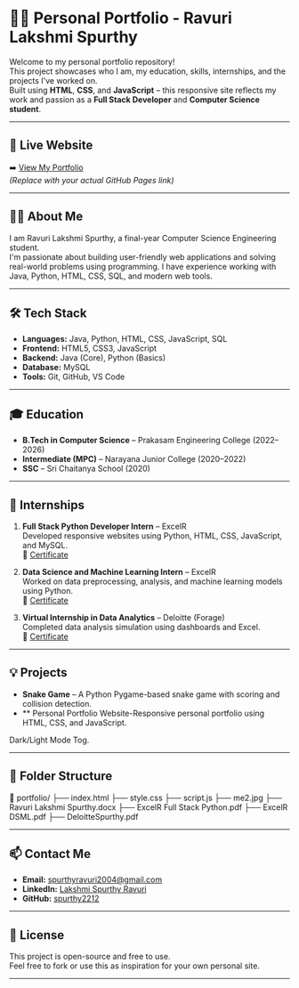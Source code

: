 # 👩‍💻 Personal Portfolio - Ravuri Lakshmi Spurthy

Welcome to my personal portfolio repository!  
This project showcases who I am, my education, skills, internships, and the projects I’ve worked on.  
Built using **HTML**, **CSS**, and **JavaScript** – this responsive site reflects my work and passion as a **Full Stack Developer** and **Computer Science student**.

---

## 🔗 Live Website

➡️ [View My Portfolio](https://yourusername.github.io/portfolio/)  
*(Replace with your actual GitHub Pages link)*

---

## 🧑‍🎓 About Me

I am Ravuri Lakshmi Spurthy, a final-year Computer Science Engineering student.  
I'm passionate about building user-friendly web applications and solving real-world problems using programming. I have experience working with Java, Python, HTML, CSS, SQL, and modern web tools.

---

## 🛠️ Tech Stack

- **Languages:** Java, Python, HTML, CSS, JavaScript, SQL  
- **Frontend:** HTML5, CSS3, JavaScript  
- **Backend:** Java (Core), Python (Basics)  
- **Database:** MySQL  
- **Tools:** Git, GitHub, VS Code

---

## 🎓 Education

- **B.Tech in Computer Science** – Prakasam Engineering College (2022–2026)  
- **Intermediate (MPC)** – Narayana Junior College (2020–2022)  
- **SSC** – Sri Chaitanya School (2020)

---

## 💼 Internships

1. **Full Stack Python Developer Intern** – ExcelR  
   Developed responsive websites using Python, HTML, CSS, JavaScript, and MySQL.  
   📄 [Certificate](./ExcelR%20Full%20Stack%20Python.pdf)

2. **Data Science and Machine Learning Intern** – ExcelR  
   Worked on data preprocessing, analysis, and machine learning models using Python.  
   📄 [Certificate](./ExcelR%20DSML.pdf)

3. **Virtual Internship in Data Analytics** – Deloitte (Forage)  
   Completed data analysis simulation using dashboards and Excel.  
   📄 [Certificate](./DeloitteSpurthy.pdf)

---

## 💡 Projects

- **Snake Game** – A Python Pygame-based snake game with scoring and collision detection.
- ** Personal Portfolio Website-Responsive personal portfolio using HTML, CSS, and JavaScript.

Dark/Light Mode Tog.

---

## 📁 Folder Structure

📁 portfolio/
├── index.html
├── style.css
├── script.js
├── me2.jpg
├── Ravuri Lakshmi Spurthy.docx
├── ExcelR Full Stack Python.pdf
├── ExcelR DSML.pdf
├── DeloitteSpurthy.pdf


---

## 📫 Contact Me

- **Email:** spurthyravuri2004@gmail.com  
- **LinkedIn:** [Lakshmi Spurthy Ravuri](https://linkedin.com/in/Lakshmi-spurthy-ravuri-1a67ba30b)  
- **GitHub:** [spurthy2212](https://github.com/spurthy2212)

---

## 📌 License

This project is open-source and free to use.  
Feel free to fork or use this as inspiration for your own personal site.

---

